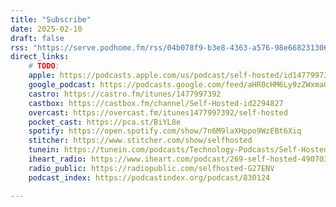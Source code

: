 ```yaml
---
title: "Subscribe"
date: 2025-02-10
draft: false
rss: "https://serve.podhome.fm/rss/04b078f9-b3e8-4363-a576-98e668231306"
direct_links:
    # TODO:
    apple: https://podcasts.apple.com/us/podcast/self-hosted/id1477997392
    google_podcast: https://podcasts.google.com/feed/aHR0cHM6Ly9zZWxmaG9zdGVkLnNob3cvcnNz
    castro: https://castro.fm/itunes/1477997392
    castbox: https://castbox.fm/channel/Self-Hosted-id2294827
    overcast: https://overcast.fm/itunes1477997392/self-hosted
    pocket_cast: https://pca.st/BiYL8e
    spotify: https://open.spotify.com/show/7n6M9laXHppo9WzEBt6Xiq
    stitcher: https://www.stitcher.com/show/selfhosted
    tunein: https://tunein.com/podcasts/Technology-Podcasts/Self-Hosted-p1243939/
    iheart_radio: https://www.iheart.com/podcast/269-self-hosted-49070300/
    radio_public: https://radiopublic.com/selfhosted-G27ENV
    podcast_index: https://podcastindex.org/podcast/830124

---
```


